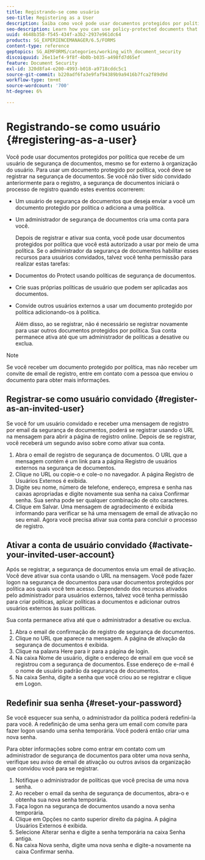 ```yaml
---
title: Registrando-se como usuário
seo-title: Registering as a User
description: Saiba como você pode usar documentos protegidos por política recebidos de um usuário de segurança de documentos, mesmo que você seja externo à organização do usuário.
seo-description: Learn how you can use policy-protected documents that you receive from an document security user, even if you are external to the user’s organization.
uuid: 4648b358-f545-434f-a3b2-2937e961dc64
products: SG_EXPERIENCEMANAGER/6.5/FORMS
content-type: reference
geptopics: SG_AEMFORMS/categories/working_with_document_security
discoiquuid: 26e11ef4-9f8f-4b0b-b035-a498fd7d65ef
feature: Document Security
exl-id: 320d8fa4-e200-4993-b018-a9718cddc5c1
source-git-commit: b220adf6fa3e9faf94389b9a9416b7fca2f89d9d
workflow-type: tm+mt
source-wordcount: '700'
ht-degree: 6%

---
```


# Registrando-se como usuário {#registering-as-a-user}

Você pode usar documentos protegidos por política que recebe de um usuário de segurança de documentos, mesmo se for externo à organização do usuário. Para usar um documento protegido por política, você deve se registrar na segurança de documentos. Se você não tiver sido convidado anteriormente para o registro, a segurança de documentos iniciará o processo de registro quando estes eventos ocorrerem:

* Um usuário de segurança de documentos que deseja enviar a você um documento protegido por política o adiciona a uma política.
* Um administrador de segurança de documentos cria uma conta para você.

   Depois de registrar e ativar sua conta, você pode usar documentos protegidos por política que você está autorizado a usar por meio de uma política. Se o administrador da segurança de documentos habilitar esses recursos para usuários convidados, talvez você tenha permissão para realizar estas tarefas:

* Documentos do Protect usando políticas de segurança de documentos.
* Crie suas próprias políticas de usuário que podem ser aplicadas aos documentos.
* Convide outros usuários externos a usar um documento protegido por política adicionando-os à política.

   Além disso, ao se registrar, não é necessário se registrar novamente para usar outros documentos protegidos por política. Sua conta permanece ativa até que um administrador de políticas a desative ou exclua.

>[!NOTE]
>
>Se você receber um documento protegido por política, mas não receber um convite de email de registro, entre em contato com a pessoa que enviou o documento para obter mais informações.

## Registrar-se como usuário convidado {#register-as-an-invited-user}

Se você for um usuário convidado e receber uma mensagem de registro por email da segurança de documentos, poderá se registrar usando o URL na mensagem para abrir a página de registro online. Depois de se registrar, você receberá um segundo aviso sobre como ativar sua conta.

1. Abra o email de registro de segurança de documentos. O URL que a mensagem contém é um link para a página Registro de usuários externos na segurança de documentos.
1. Clique no URL ou copie-o e cole-o no navegador. A página Registro de Usuários Externos é exibida.
1. Digite seu nome, número de telefone, endereço, empresa e senha nas caixas apropriadas e digite novamente sua senha na caixa Confirmar senha. Sua senha pode ser qualquer combinação de oito caracteres.
1. Clique em Salvar. Uma mensagem de agradecimento é exibida informando para verificar se há uma mensagem de email de ativação no seu email. Agora você precisa ativar sua conta para concluir o processo de registro.

## Ativar a conta de usuário convidado {#activate-your-invited-user-account}

Após se registrar, a segurança de documentos envia um email de ativação. Você deve ativar sua conta usando o URL na mensagem. Você pode fazer logon na segurança de documentos para usar documentos protegidos por política aos quais você tem acesso. Dependendo dos recursos ativados pelo administrador para usuários externos, talvez você tenha permissão para criar políticas, aplicar políticas a documentos e adicionar outros usuários externos às suas políticas.

Sua conta permanece ativa até que o administrador a desative ou exclua.

1. Abra o email de confirmação de registro de segurança de documentos.
1. Clique no URL que aparece na mensagem. A página de ativação da segurança de documentos é exibida.
1. Clique na palavra Here para ir para a página de login.
1. Na caixa Nome de usuário, digite o endereço de email em que você se registrou com a segurança de documentos. Esse endereço de e-mail é o nome de usuário padrão da segurança de documentos.
1. Na caixa Senha, digite a senha que você criou ao se registrar e clique em Logon.

## Redefinir sua senha {#reset-your-password}

Se você esquecer sua senha, o administrador da política poderá redefini-la para você. A redefinição de uma senha gera um email com convite para fazer logon usando uma senha temporária. Você poderá então criar uma nova senha.

Para obter informações sobre como entrar em contato com um administrador de segurança de documentos para obter uma nova senha, verifique seu aviso de email de ativação ou outros avisos da organização que convidou você para se registrar.

1. Notifique o administrador de políticas que você precisa de uma nova senha.
1. Ao receber o email da senha de segurança de documentos, abra-o e obtenha sua nova senha temporária.
1. Faça logon na segurança de documentos usando a nova senha temporária.
1. Clique em Opções no canto superior direito da página. A página Usuários Externos é exibida.
1. Selecione Alterar senha e digite a senha temporária na caixa Senha antiga.
1. Na caixa Nova senha, digite uma nova senha e digite-a novamente na caixa Confirmar senha.
